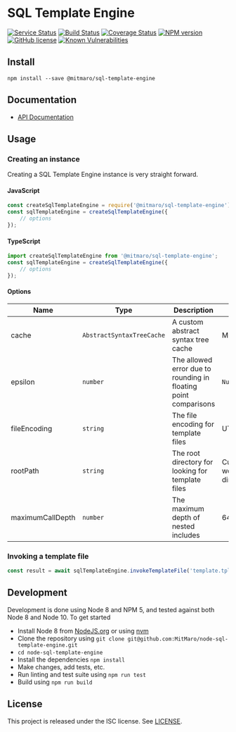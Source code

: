 # SQL Template Engine

[![Service Status](https://david-dm.org/MitMaro/node-sql-template-engine.svg)](https://david-dm.org/MitMaro/node-sql-template-engine)
[![Build Status](https://travis-ci.org/MitMaro/node-sql-template-engine.svg?branch=master)](https://travis-ci.org/MitMaro/node-sql-template-engine)
[![Coverage Status](https://coveralls.io/repos/github/MitMaro/node-sql-template-engine/badge.svg?branch=master)](https://coveralls.io/github/MitMaro/node-sql-template-engine?branch=master)
[![NPM version](https://img.shields.io/npm/v/@mitmaro/sql-template-engine.svg)](https://www.npmjs.com/package/@mitmaro/sql-template-engine)
[![GitHub license](https://img.shields.io/badge/license-ISC-blue.svg)](https://raw.githubusercontent.com/MitMaro/node-sql-template-engine/master/LICENSE.md)
[![Known Vulnerabilities](https://snyk.io/test/github/mitmaro/node-sql-template-engine/badge.svg?targetFile=package.json)](https://snyk.io/test/github/mitmaro/node-sql-template-engine?targetFile=package.json)

## Install

    npm install --save @mitmaro/sql-template-engine

## Documentation

* [API Documentation][documentation]

## Usage

### Creating an instance

Creating a SQL Template Engine instance is very straight forward.

#### JavaScript
```javascript
const createSqlTemplateEngine = require('@mitmaro/sql-template-engine');
const sqlTemplateEngine = createSqlTemplateEngine({
    // options
});
```

#### TypeScript
```typescript
import createSqlTemplateEngine from '@mitmaro/sql-template-engine';
const sqlTemplateEngine = createSqlTemplateEngine({
    // options
});
```

#### Options

|Name             |Type                      |Description                                                     |Default                   |
|-----------------|--------------------------|----------------------------------------------------------------|--------------------------|
|cache            |`AbstractSyntaxTreeCache` |A custom abstract syntax tree cache                             |Memory                    |
|epsilon          |`number`                  |The allowed error due to rounding in floating point comparisons |`Number.EPSILON`          |
|fileEncoding     |`string`                  |The file encoding for template files                            |UTF-8                     |
|rootPath         |`string`                  |The root directory for looking for template files               |Current working directory |
|maximumCallDepth |`number`                  |The maximum depth of nested includes                            |64                        |

### Invoking a template file

```javascript
const result = await sqlTemplateEngine.invokeTemplateFile('template.tpl', {foo: 'bar'});
```

## Development

Development is done using Node 8 and NPM 5, and tested against both Node 8 and Node 10. To get started

* Install Node 8 from [NodeJS.org][node] or using [nvm]
* Clone the repository using `git clone git@github.com:MitMaro/node-sql-template-engine.git`
* `cd node-sql-template-engine`
* Install the dependencies `npm install`
* Make changes, add tests, etc.
* Run linting and test suite using `npm run test`
* Build using `npm run build`

## License

This project is released under the ISC license. See [LICENSE](LICENSE.md).


[documentation]: http://www.mitmaro.ca/node-sql-template-engine/
[LICENSE]:LICENSE
[node]:https://nodejs.org/en/download/
[nvm]:https://github.com/creationix/nvm#installation

